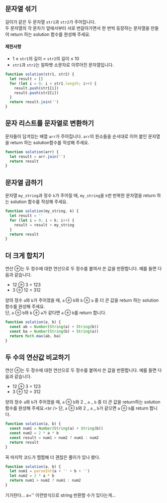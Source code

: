## 문자열 섞기

길이가 같은 두 문자열 `str1`과 `str2`가 주어집니다.<br />
두 문자열의 각 문자가 앞에서부터 서로 번갈아가면서 한 번씩 등장하는 문자열을 만들어 return 하는 solution 함수를 완성해 주세요.

#### 제한사항

- 1 ≤ `str1`의 길이 = `str2`의 길이 ≤ 10
- `str1`과 `str2`는 알파벳 소문자로 이루어진 문자열입니다.

```javascript
function solution(str1, str2) {
  let result = []
  for (let i = 0; i < str1.length; i++) {
    result.push(str1[i])
    result.push(str2[i])
  }
  return result.join('')
}
```

## 문자 리스트를 문자열로 변환하기

문자들이 담겨있는 배열 `arr`가 주어집니다. `arr`의 원소들을 순서대로 이어 붙인 문자열을 return 하는 solution함수를 작성해 주세요.

```javascript
function solution(arr) {
  let result = arr.join('')
  return result
}
```

## 문자열 곱하기

문자열 `my_string`과 정수 `k`가 주어질 때, `my_string`을 `k`번 반복한 문자열을 return 하는 solution 함수를 작성해 주세요.

```javascript
function solution(my_string, k) {
  let result = ''
  for (let i = 0; i < k; i++) {
    result = result + my_string
  }
  return result
}
```

## 더 크게 합치기

연산 ⊕는 두 정수에 대한 연산으로 두 정수를 붙여서 쓴 값을 반환합니다. 예를 들면 다음과 같습니다.

- 12 ⊕ 3 = 123
- 3 ⊕ 12 = 312

양의 정수 `a`와 `b`가 주어졌을 때, `a` ⊕ `b`와 `b` ⊕ `a` 중 더 큰 값을 return 하는 solution 함수를 완성해 주세요.<br />
단, `a` ⊕ `b`와 `b` ⊕ `a`가 같다면 `a` ⊕ `b`를 return 합니다.

```javascript
function solution(a, b) {
  const ab = Number(String(a) + String(b))
  const ba = Number(String(b) + String(a))
  return Math.max(ab, ba)
}
```

## 두 수의 연산값 비교하기

연산 ⊕는 두 정수에 대한 연산으로 두 정수를 붙여서 쓴 값을 반환합니다. 예를 들면 다음과 같습니다.

- 12 ⊕ 3 = 123
- 3 ⊕ 12 = 312

양의 정수 `a`와 `b`가 주어졌을 때, `a` ⊕ `b`와 2 _ `a` _ `b` 중 더 큰 값을 return하는 solution 함수를 완성해 주세요.<`b`r />
단, `a` ⊕ `b`와 2 _ `a` _ `b`가 같으면 `a` ⊕ `b`를 return 합니다.

```javascript
function solution(a, b) {
  const num1 = Number(String(a) + String(b))
  const num2 = 2 * a * b
  const result = num1 > num2 ? num1 : num2
  return result
}
```

꼭 마지막 코드가 찜찜해 더 괜찮은 풀이가 있나 봤다.

```javascript
function solution(a, b) {
  let num1 = parseInt(a + '' + b + '')
  let num2 = 2 * a * b
  return num1 > num2 ? num1 : num2
}
```

기가찬다... a+'' 이런방식으로 string 반환할 수가 있다는게...
